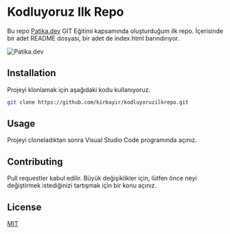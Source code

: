 # Kodluyoruz Ilk Repo

Bu repo [Patika.dev](https://patika.dev) GIT Eğitimi kapsamında oluşturduğum ilk repo. İçerisinde bir adet README dosyası, bir adet de index.html barındırıyor.

![Patika.dev](https://uploads-ssl.webflow.com/6097e0eca1e87557da031fef/609859a191abe5d64b17fed3_Patika%20logo.png)

## Installation

Projeyi klonlamak için aşağıdaki kodu kullanıyoruz. 

```bash
git clone https://github.com/kirbayir/kodluyoruzilkrepo.git
```

## Usage

Projeyi cloneladıktan sonra Visual Studio Code programında açınız.

## Contributing
Pull requestler kabul edilir. Büyük değişiklikler için, lütfen önce neyi değiştirmek istediğinizi tartışmak için bir konu açınız.

## License
[MIT](https://choosealicense.com/licenses/mit/)
